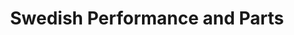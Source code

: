 ---
title: "Swedish Performance and Parts"
url: /wendell/swedish-performance-and-parts/
shop: Autoteile
---